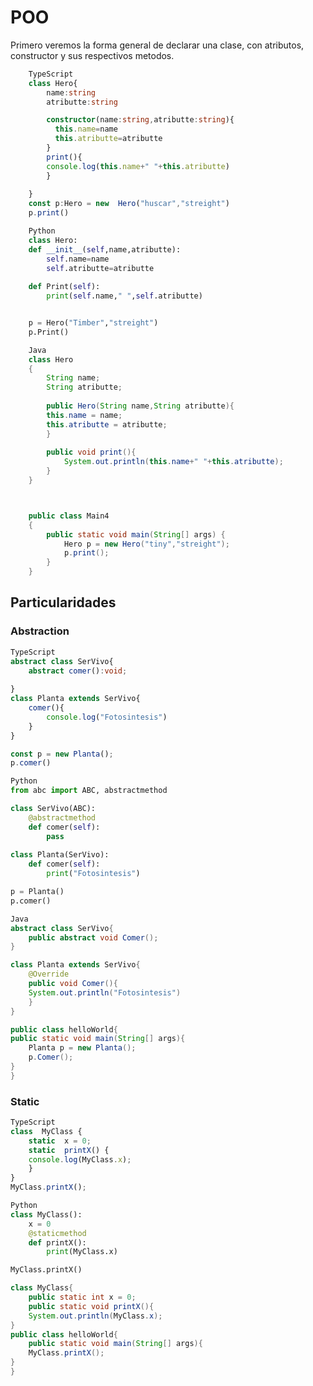 # POO
Primero veremos la forma general de declarar una clase, con atributos, constructor y sus respectivos metodos.
```ts
	TypeScript
	class Hero{
		name:string
		atributte:string

		constructor(name:string,atributte:string){
		  this.name=name
		  this.atributte=atributte
		}
		print(){
		console.log(this.name+" "+this.atributte)
		}
	
	}
	const p:Hero = new  Hero("huscar","streight")
	p.print()
```
```python
	Python
	class Hero:
    def __init__(self,name,atributte):
        self.name=name
        self.atributte=atributte
    
    def Print(self):
        print(self.name," ",self.atributte)


	p = Hero("Timber","streight")
	p.Print()
```
```java
	Java
	class Hero
	{
	    String name;
	    String atributte;
    
	    public Hero(String name,String atributte){
        this.name = name;
        this.atributte = atributte;
	    }
    
	    public void print(){
	        System.out.println(this.name+" "+this.atributte);
	    }
	}



	public class Main4
	{
		public static void main(String[] args) {
			Hero p = new Hero("tiny","streight");
			p.print();
		}
	}

```
## Particularidades
### Abstraction

```ts
TypeScript
abstract class SerVivo{
	abstract comer():void;
	
}
class Planta extends SerVivo{
	comer(){
		console.log("Fotosintesis")
	}
}

const p = new Planta();
p.comer()
```

```python
Python
from abc import ABC, abstractmethod

class SerVivo(ABC):    
    @abstractmethod
    def comer(self):
        pass
    
class Planta(SerVivo):
    def comer(self):
        print("Fotosintesis")

p = Planta()
p.comer()
```

```java
Java
abstract class SerVivo{
	public abstract void Comer();
}

class Planta extends SerVivo{
	@Override
	public void Comer(){
	System.out.println("Fotosintesis")
	}
}

public class helloWorld{
public static void main(String[] args){
	Planta p = new Planta();
	p.Comer();
}
}
```
### Static
```ts
TypeScript
class  MyClass {
	static  x = 0;
	static  printX() {
	console.log(MyClass.x);
	}
}
MyClass.printX();
```
```python
Python
class MyClass():
	x = 0
	@staticmethod
	def printX():
		print(MyClass.x)

MyClass.printX()
```
```java
class MyClass{
	public static int x = 0;
	public static void printX(){
	System.out.println(MyClass.x);
}
public class helloWorld{
	public static void main(String[] args){
	MyClass.printX();
}
}

```







<!--stackedit_data:
eyJoaXN0b3J5IjpbNzM1NDg0MzQ0LC05NDQ2OTA2MywtNDAyMD
U3ODIyLC0yMDI1NTExMjY5LDExNTU2NzQ4MzUsLTE0MDE3NzA0
MTIsMTIwNTA2MDYwMCwxNDMzNDgwMjg4LC0yMDcxNTk2MjMsOD
IzOTQzMTg3LDYzNjc4ODEzNCwtNzEzMTM0MjYxLC0xMjQ3MTEy
NjEzLC0xNjAyNjIzNDE1LC03MTUxNTExODYsLTE5Mjk5MDIyMy
w4MzA0NzIyODcsMTc1NDIzMTUwNV19
-->